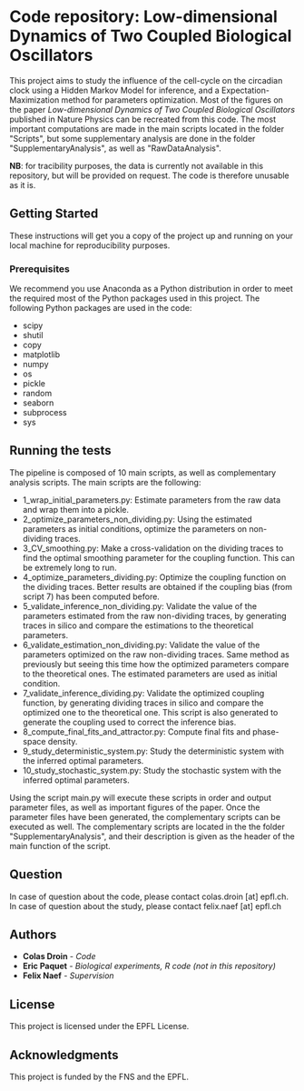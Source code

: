 # Code repository: Low-dimensional Dynamics of Two Coupled Biological Oscillators

This project aims to study the influence of the cell-cycle on the circadian clock using a Hidden Markov Model for inference, and a Expectation-Maximization method for parameters optimization. Most of the figures on the paper *Low-dimensional Dynamics of Two Coupled Biological Oscillators* published in Nature Physics can be recreated from this code. The most important computations are made in the main scripts located in the folder "Scripts", but some supplementary analysis are done in the folder "SupplementaryAnalysis", as well as "RawDataAnalysis".

**NB**: for tracibility purposes, the data is currently not available in this repository, but will be provided on request. The code is therefore unusable as it is.

## Getting Started

These instructions will get you a copy of the project up and running on your local machine for reproducibility purposes.

### Prerequisites

We recommend you use Anaconda as a Python distribution in order to meet the required most of the Python packages used in this project. The following Python packages are used in the code:
* scipy
* shutil
* copy
* matplotlib
* numpy
* os
* pickle
* random
* seaborn
* subprocess
* sys

## Running the tests

The pipeline is composed of 10 main scripts, as well as complementary analysis scripts. The main scripts are the following:
- 1_wrap_initial_parameters.py: Estimate parameters from the raw data and wrap them into a pickle.
- 2_optimize_parameters_non_dividing.py: Using the estimated parameters as initial conditions, optimize the parameters on non-dividing traces.
- 3_CV_smoothing.py: Make a cross-validation on the dividing traces to find the optimal smoothing parameter for the coupling function. This can be extremely long to run.
- 4_optimize_parameters_dividing.py: Optimize the coupling function on the dividing traces. Better results are obtained if the coupling bias (from script 7) has been computed before.
- 5_validate_inference_non_dividing.py: Validate the value of the parameters estimated from the raw non-dividing traces, by generating traces in silico and compare the estimations to the theoretical parameters.
- 6_validate_estimation_non_dividing.py: Validate the value of the parameters optimized on the raw non-dividing traces. Same method as previously but seeing this time how the optimized parameters compare to the theoretical ones. The estimated parameters are used as initial condition.
- 7_validate_inference_dividing.py: Validate the optimized coupling function, by generating dividing traces in silico and compare the optimized one to the theoretical one. This script is also generated to generate the coupling used to correct the inference bias.
- 8_compute_final_fits_and_attractor.py: Compute final fits and phase-space density.
- 9_study_deterministic_system.py: Study the deterministic system with the inferred optimal parameters.
- 10_study_stochastic_system.py: Study the stochastic system with the inferred optimal parameters.

Using the script main.py will execute these scripts in order and output parameter files, as well as important figures of the paper. Once the parameter files have been generated, the complementary scripts can be executed as well. The complementary scripts are located in the the folder "SupplementaryAnalysis", and their description is given as the header of the main function of the script.


## Question

In case of question about the code, please contact colas.droin [at] epfl.ch. In case of question about the study, please contact felix.naef [at] epfl.ch

## Authors

* **Colas Droin** - *Code*
* **Eric Paquet** - *Biological experiments, R code (not in this repository)*
* **Felix Naef** - *Supervision*


## License

This project is licensed under the EPFL License.

## Acknowledgments

This project is funded by the FNS and the EPFL.
